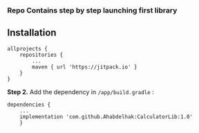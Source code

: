 ### Repo Contains step by step launching first library

## Installation
```
allprojects {
    repositories {
        ...
        maven { url 'https://jitpack.io' }
    }
}
```

**Step 2.** Add the dependency in `/app/build.gradle` :

```
dependencies {
    ...
    implementation 'com.github.Ahabdelhak:CalculatorLib:1.0'
    }
```
